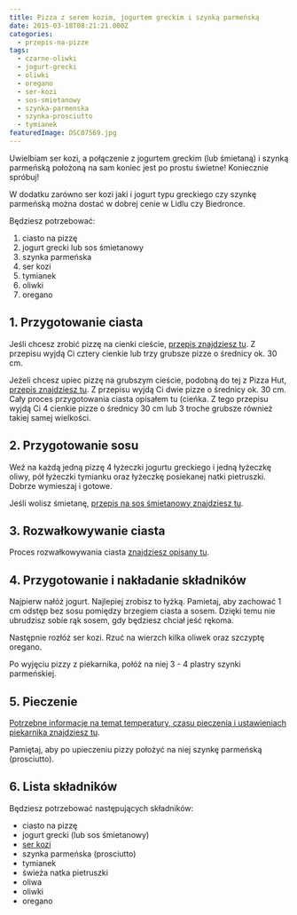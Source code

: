 ```yaml
---
title: Pizza z serem kozim, jogurtem greckim i szynką parmeńską
date: 2015-03-18T08:21:21.000Z
categories: 
  - przepis-na-pizze
tags: 
  - czarne-oliwki
  - jogurt-grecki
  - oliwki
  - oregano
  - ser-kozi
  - sos-smietanowy
  - szynka-parmenska
  - szynka-prosciutto
  - tymianek
featuredImage: DSC07569.jpg
---
```


Uwielbiam ser kozi, a połączenie z jogurtem greckim (lub śmietaną) i szynką parmeńską położoną na sam koniec jest po prostu świetne! Koniecznie spróbuj!

W dodatku zarówno ser kozi jaki i jogurt typu greckiego czy szynkę parmeńską można dostać w dobrej cenie w Lidlu czy Biedronce.

Będziesz potrzebować:

1. ciasto na pizzę
2. jogurt grecki lub sos śmietanowy
3. szynka parmeńska
4. ser kozi
5. tymianek
6. oliwki
7. oregano

## 1\. Przygotowanie ciasta

Jeśli chcesz zrobić pizzę na cienki cieście, <a title="Przepisy na pizzę" href="/przepisy-na-pizze/">przepis znajdziesz tu</a>. Z przepisu wyjdą Ci cztery cienkie lub trzy grubsze pizze o średnicy ok. 30 cm.

Jeżeli chcesz upiec pizzę na grubszym cieście, podobną do tej z Pizza Hut, <a title="Jeszcze lepszy przepis na pizzę jak z Pizza Hut…" href="/jeszcze-lepszy-przepis-na-pizze-jak-z-pizza-hut/">przepis znajdziesz tu</a>. Z przepisu wyjdą Ci dwie pizze o średnicy ok. 30 cm. Cały proces przygotowania ciasta opisałem tu (cieńka. Z tego przepisu wyjdą Ci 4 cienkie pizze o średnicy 30 cm lub 3 troche grubsze również takiej samej wielkości.

## 2\. Przygotowanie sosu

Weź na każdą jedną pizzę 4 łyżeczki jogurtu greckiego i jedną łyżeczkę oliwy, pół łyżeczki tymianku oraz łyżeczkę posiekanej natki pietruszki. Dobrze wymieszaj i gotowe.

Jeśli wolisz śmietanę, <a title="Sos śmietanowy" href="/sos-smietanowy/">przepis na sos śmietanowy znajdziesz tu</a>.

## 3\. Rozwałkowywanie ciasta

Proces rozwałkowywania ciasta <a title="Jak wałkować ciasto do pizzy?" href="/jak-walkowac-ciasto-pizzy/">znajdziesz opisany tu</a>.

## 4\. Przygotowanie i nakładanie składników

Najpierw nałóż jogurt. Najlepiej zrobisz to łyżką. Pamietaj, aby zachować 1 cm odstęp bez sosu pomiędzy brzegiem ciasta a sosem. Dzięki temu nie ubrudzisz sobie rąk sosem, gdy będziesz chciał jeść rękoma.

Następnie rozłóż ser kozi. Rzuć na wierzch kilka oliwek oraz szczyptę oregano.

Po wyjęciu pizzy z piekarnika, połóż na niej 3 - 4 plastry szynki parmeńskiej.

## 5\. Pieczenie

<a title="Jak ustawić piekarnik do pieczenia pizzy?" href="/jak-ustawic-piekarnik-pieczenia-pizzy/">Potrzebne informacje na temat temperatury, czasu pieczenia i ustawieniach piekarnika znajdziesz tu</a>.

Pamiętaj, aby po upieczeniu pizzy położyć na niej szynkę parmeńską (prosciutto).

## 6\. Lista składników

Będziesz potrzebować następujących składników:

- ciasto na pizzę
- jogurt grecki (lub sos śmietanowy)
- <a title="Jaki ser wybrać do pizzy?" href="/jaki-ser-wybrac-do-pizzy/">ser kozi</a>
- szynka parmeńska (prosciutto)
- tymianek
- świeża natka pietruszki
- oliwa
- oliwki
- oregano
